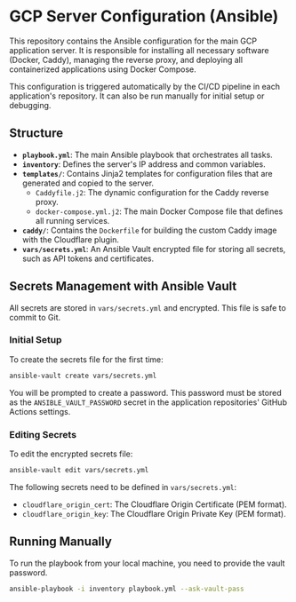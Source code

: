 # GCP Server Configuration (Ansible)

This repository contains the Ansible configuration for the main GCP application server. It is responsible for installing all necessary software (Docker, Caddy), managing the reverse proxy, and deploying all containerized applications using Docker Compose.

This configuration is triggered automatically by the CI/CD pipeline in each application's repository. It can also be run manually for initial setup or debugging.

## Structure

* **`playbook.yml`**: The main Ansible playbook that orchestrates all tasks.
* **`inventory`**: Defines the server's IP address and common variables.
* **`templates/`**: Contains Jinja2 templates for configuration files that are generated and copied to the server.
    * `Caddyfile.j2`: The dynamic configuration for the Caddy reverse proxy.
    * `docker-compose.yml.j2`: The main Docker Compose file that defines all running services.
* **`caddy/`**: Contains the `Dockerfile` for building the custom Caddy image with the Cloudflare plugin.
* **`vars/secrets.yml`**: An Ansible Vault encrypted file for storing all secrets, such as API tokens and certificates.

## Secrets Management with Ansible Vault

All secrets are stored in `vars/secrets.yml` and encrypted. This file is safe to commit to Git.

### Initial Setup

To create the secrets file for the first time:
```bash
ansible-vault create vars/secrets.yml
```
You will be prompted to create a password. This password must be stored as the `ANSIBLE_VAULT_PASSWORD` secret in the application repositories' GitHub Actions settings.

### Editing Secrets

To edit the encrypted secrets file:
```bash
ansible-vault edit vars/secrets.yml
```

The following secrets need to be defined in `vars/secrets.yml`:
* `cloudflare_origin_cert`: The Cloudflare Origin Certificate (PEM format).
* `cloudflare_origin_key`: The Cloudflare Origin Private Key (PEM format).

## Running Manually

To run the playbook from your local machine, you need to provide the vault password.

```bash
ansible-playbook -i inventory playbook.yml --ask-vault-pass
```
